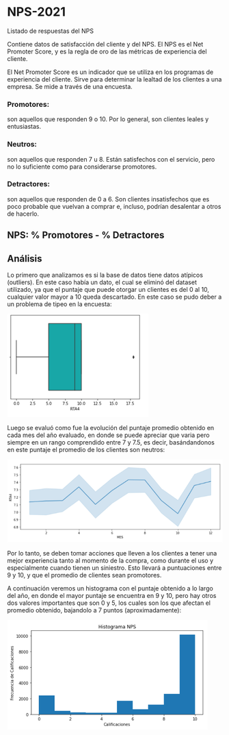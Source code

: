 # NPS-2021

Listado de respuestas del NPS

Contiene datos de satisfacción del cliente y del NPS. 
El NPS es el Net Promoter Score, y es la regla de oro de las métricas de experiencia del cliente.

El Net Promoter Score es un indicador que se utiliza en los programas de experiencia del cliente. Sirve para determinar la lealtad de los clientes a una empresa. Se mide a través de una encuesta.

### Promotores: 
son aquellos que responden 9 o 10. Por lo general, son clientes leales y entusiastas.

### Neutros: 
son aquellos que responden 7 u 8. Están satisfechos con el servicio, pero no lo suficiente como para considerarse promotores.

### Detractores: 
son aquellos que responden de 0 a 6. Son clientes insatisfechos que es poco probable que vuelvan a comprar e, incluso, podrían desalentar a otros de hacerlo.

## NPS: % Promotores - % Detractores

## Análisis

Lo primero que analizamos es si la base de datos tiene datos atípicos (outliers).  En este caso había un dato, el cual se eliminó del dataset utilizado, ya que el puntaje que puede otorgar un clientes es del 0 al 10, cualquier valor mayor a 10 queda descartado. En este caso se pudo deber a un problema de tipeo en la encuesta:

![Gráfico de llamada según el tipo de contacto](https://github.com/vittoriadelsignore/NPS-2021/blob/master/Outliers%20Rta4.png) 

Luego se evaluó como fue la evolución del puntaje promedio obtenido en cada mes del año evaluado, en donde se puede apreciar que varia pero siempre en un rango comprendido entre 7 y 7.5, es decir, basándandonos en este puntaje el promedio de los clientes son neutros:

![Gráfico de puntaje mensual](https://github.com/vittoriadelsignore/NPS-2021/blob/master/Puntaje%20NPS%20mensual.png)

Por lo tanto, se deben tomar acciones que lleven a los clientes a tener una mejor experiencia tanto al momento de la compra, como durante el uso y especialmente cuando tienen un siniestro. Esto llevará a puntuaciones entre 9 y 10, y que el promedio de clientes sean promotores.

A continuación veremos un histograma con el puntaje obtenido a lo largo del año, en donde el mayor puntaje se encuentra en 9 y 10, pero hay otros dos valores importantes que son 0 y 5, los cuales son los que afectan el promedio obtenido, bajandolo a 7 puntos (aproximadamente):

![Gráfico de puntaje mensual](https://github.com/vittoriadelsignore/NPS-2021/blob/master/Histograma%20NPS.png)
